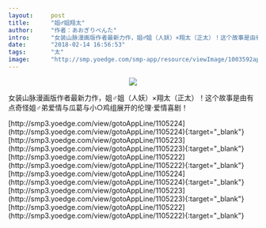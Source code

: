 ```yaml
---
layout:     post
title:      "姐♂姐翔太"
author:     "作者：あおぎりぺんた"
intro:      "女装山脉漫画版作者最新力作，姐♂姐（人妖）×翔太（正太）！这个故事是由有点奇怪姐♂弟爱情与瓜葛与小○鸡组展开的伦理·爱情喜剧！"
date:       "2018-02-14 16:56:53"
tags:       "太"
image:      "http://smp.yoedge.com/smp-app/resource/viewImage/1003592appline.png"
---
```

<div style="text-align: center">
<p><img src="http://smp.yoedge.com/smp-app/resource/viewImage/1003592appline.png"/></p>
</div>
<p class="post-meta">
<span>女装山脉漫画版作者最新力作，姐♂姐（人妖）×翔太（正太）！这个故事是由有点奇怪姐♂弟爱情与瓜葛与小○鸡组展开的伦理·爱情喜剧！</span>
</p>
[http://smp3.yoedge.com/view/gotoAppLine/1105224](http://smp3.yoedge.com/view/gotoAppLine/1105224){:target="_blank"}
[http://smp3.yoedge.com/view/gotoAppLine/1105223](http://smp3.yoedge.com/view/gotoAppLine/1105223){:target="_blank"}
[http://smp3.yoedge.com/view/gotoAppLine/1105222](http://smp3.yoedge.com/view/gotoAppLine/1105222){:target="_blank"}
[http://smp3.yoedge.com/view/gotoAppLine/1105224](http://smp3.yoedge.com/view/gotoAppLine/1105224){:target="_blank"}
[http://smp3.yoedge.com/view/gotoAppLine/1105223](http://smp3.yoedge.com/view/gotoAppLine/1105223){:target="_blank"}
[http://smp3.yoedge.com/view/gotoAppLine/1105222](http://smp3.yoedge.com/view/gotoAppLine/1105222){:target="_blank"}


